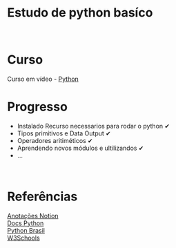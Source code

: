 # Estudo de python basíco
<br>

# Curso
Curso em vídeo - <a href="https://www.youtube.com/watch?v=S9uPNppGsGo&list=PLvE-ZAFRgX8hnECDn1v9HNTI71veL3oW0">Python</a>
<br>

# Progresso
- Instalado Recurso necessarios para rodar o python ✔
- Tipos primitivos e Data Output ✔
- Operadores aritiméticos ✔
- Aprendendo novos módulos e ultilizandos ✔
- ...
<br>

# Referências
<a href="https://www.notion.so/Curso-Python-2f025f390a1d4460b26e441406568352">Anotações Notion</a>
<br>
<a href="https://docs.python.org/pt-br/3/reference/index.html">Docs Python</a>
<br>
<a href="https://wiki.python.org.br/PythonDoc">Python Brasil</a>
<br>
<a href="https://www.w3schools.com/python/default.asp">W3Schools</a>
<br>

